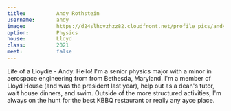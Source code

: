 ```yaml
---
title:          Andy Rothstein
username:       andy
image:          https://d24slhcvzhzz82.cloudfront.net/profile_pics/andy_rothstein.jpg
option:         Physics
house:          Lloyd
class:          2021
meet:           false
---
```


Life of a Lloydie - Andy. Hello! I'm a senior physics major with a minor in aerospace engineering from from Bethesda, Maryland. I'm a member of Lloyd House (and was the president last year), help out as a dean's tutor, wait house dinners, and swim. Outside of the more structured activities, I'm always on the hunt for the best KBBQ restaurant or really any ayce place.